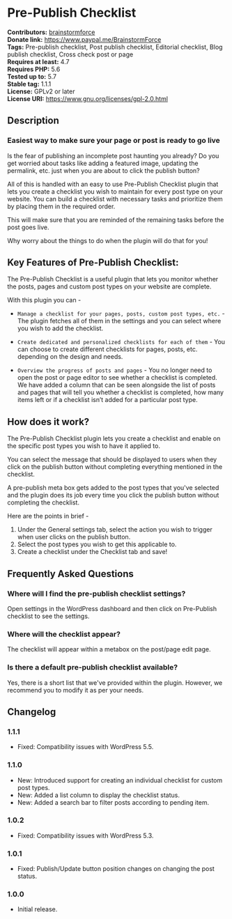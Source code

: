 # Pre-Publish Checklist #
**Contributors:** [brainstormforce](https://profiles.wordpress.org/brainstormforce)  
**Donate link:** https://www.paypal.me/BrainstormForce  
**Tags:** Pre-publish checklist, Post publish checklist, Editorial checklist, Blog publish checklist, Cross check post or page  
**Requires at least:** 4.7  
**Requires PHP:** 5.6  
**Tested up to:** 5.7  
**Stable tag:** 1.1.1  
**License:** GPLv2 or later  
**License URI:** https://www.gnu.org/licenses/gpl-2.0.html  

## Description ##
### Easiest way to make sure your page or post is ready to go live ###

Is the fear of publishing an incomplete post haunting you already? Do you get worried about tasks like adding a featured image, updating the permalink, etc. just when you are about to click the publish button?

All of this is handled with an easy to use Pre-Publish Checklist plugin that lets you create a checklist you wish to maintain for every post type on your website. You can build a checklist with necessary tasks and prioritize them by placing them in the required order.

This will make sure that you are reminded of the remaining tasks before the post goes live.

Why worry about the things to do when the plugin will do that for you!

## Key Features of Pre-Publish Checklist: ##

The Pre-Publish Checklist is a useful plugin that lets you monitor whether the posts, pages and custom post types on your website are complete.

With this plugin you can -

- `Manage a checklist for your pages, posts, custom post types, etc.` - The plugin fetches all of them in the settings and you can select where you wish to add the checklist.

- `Create dedicated and personalized checklists for each of them` - You can choose to create different checklists for pages, posts, etc. depending on the design and needs.

- `Overview the progress of posts and pages` - You no longer need to open the post or page editor to see whether a checklist is completed. We have added a column that can be seen alongside the list of posts and pages that will tell you whether a checklist is completed, how many items left or if a checklist isn’t added for a particular post type.

## How does it work? ##
	
The Pre-Publish Checklist plugin lets you create a checklist and enable on the specific post types you wish to have it applied to.

You can select the message that should be displayed to users when they click on the publish button without completing everything mentioned in the checklist.

A pre-publish meta box gets added to the post types that you've selected and the plugin does its job every time you click the publish button without completing the checklist.

Here are the points in brief -

1. Under the General settings tab, select the action you wish to trigger when user clicks on the publish button.
2. Select the post types you wish to get this applicable to.
3. Create a checklist under the Checklist tab and save!

## Frequently Asked Questions ##

### Where will I find the pre-publish checklist settings? ###
Open settings in the WordPress dashboard and then click on Pre-Publish checklist to see the settings.

### Where will the checklist appear? ###
The checklist will appear within a metabox on the post/page edit page.

### Is there a default pre-publish checklist available? ###
Yes, there is a short list that we've provided within the plugin. However, we recommend you to modify it as per your needs.

## Changelog ##

### 1.1.1 ###
- Fixed: Compatibility issues with WordPress 5.5.

### 1.1.0 ###
- New: Introduced support for creating an individual checklist for custom post types.
- New: Added a list column to display the checklist status.
- New: Added a search bar to filter posts according to pending item.

### 1.0.2 ###
- Fixed: Compatibility issues with WordPress 5.3.

### 1.0.1 ###
- Fixed: Publish/Update button position changes on changing the post status.

### 1.0.0 ###
- Initial release.
